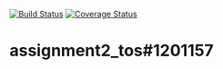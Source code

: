 [![Build Status](https://travis-ci.com/saraprivi/assignment2_tos.svg?branch=develop)](https://travis-ci.com/saraprivi/assignment2_tos)
[![Coverage Status](https://coveralls.io/repos/github/saraprivi/assignment2_tos/badge.svg?branch=develop)](https://coveralls.io/github/saraprivi/assignment2_tos?branch=develop)
# assignment2_tos#1201157
